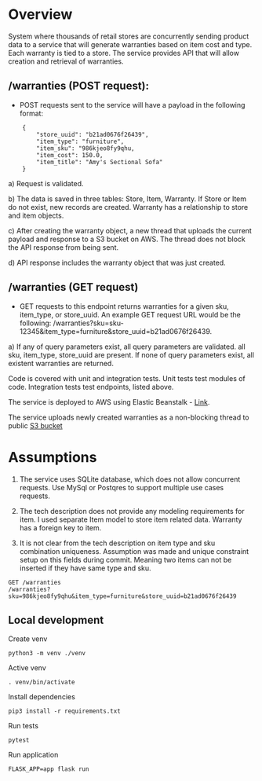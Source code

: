 # Overview

System where thousands of retail stores are concurrently sending product data to a service that will generate warranties based on item cost and type.
Each warranty is tied to a store.
The service provides API that will allow creation and retrieval of warranties.

## /warranties (POST request):
- POST requests sent to the service will have a payload in the following format: 
```
    {
        "store_uuid": "b21ad0676f26439",
        "item_type": "furniture",
        "item_sku": "986kjeo8fy9qhu,
        "item_cost": 150.0,
        "item_title": "Amy's Sectional Sofa"
    }
```
		
a) Request is validated.

b) The data is saved in three tables: Store, Item, Warranty. If Store or Item do not exist, new records are created.
    Warranty has a relationship to store and item objects.
    
c) After creating the warranty object, a new thread that uploads the current payload and response to a S3 bucket on AWS.
    The thread does not block the API response from being sent.
    
d) API response includes the warranty object that was just created.

## /warranties (GET request)

- GET requests to this endpoint returns warranties for a given sku, item_type, or store_uuid.
An example GET request URL would be the following: /warranties?sku=sku-12345&item_type=furniture&store_uuid=b21ad0676f26439.

a) If any of query parameters exist, all query parameters are validated. all sku, item_type, store_uuid are present.
    If none of query parameters exist, all existent warranties are returned.

Code is covered with unit and integration tests.
Unit tests test modules of code.
Integration tests test endpoints, listed above.

The service is deployed to AWS using Elastic Beanstalk - [Link](https://example.com).

The service uploads newly created warranties as a non-blocking thread to public [S3 bucket](https://s3.console.aws.amazon.com/s3/buckets/warranty-service?region=us-east-1)


# Assumptions

1. The service uses SQLite database, which does not allow concurrent requests. Use MySql or Postqres to support multiple use cases requests.

2. The tech description does not provide any modeling requirements for item. I used separate Item model to store item related data. Warranty has a foreign key to item.

3. It is not clear from the tech description on item type and sku combination uniqueness.
Assumption was made and unique constraint setup on this fields during commit.
Meaning two items can not be inserted if they have same type and sku.
```
GET /warranties
/warranties?sku=986kjeo8fy9qhu&item_type=furniture&store_uuid=b21ad0676f26439
```

## Local development

Create venv
```
python3 -m venv ./venv
```

Active venv
```
. venv/bin/activate
```

Install dependencies
```
pip3 install -r requirements.txt
```

Run tests
```
pytest
```

Run application
```
FLASK_APP=app flask run
```
